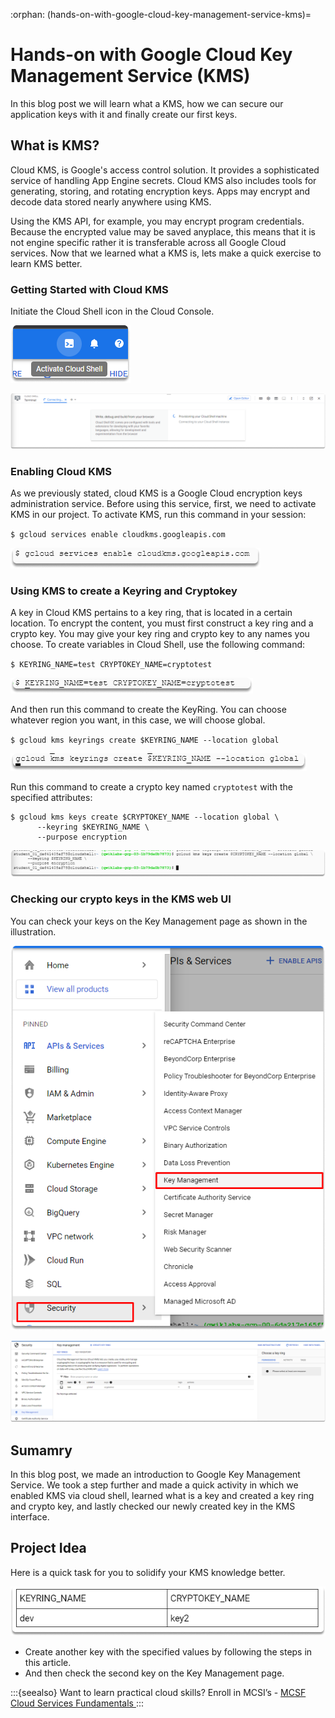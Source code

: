 :orphan:
(hands-on-with-google-cloud-key-management-service-kms)=

# Hands-on with Google Cloud Key Management Service (KMS)

In this blog post we will learn what a KMS, how we can secure our application keys with it and finally create our first keys.

## What is KMS?

Cloud KMS, is Google's access control solution. It provides a sophisticated service of handling App Engine secrets. Cloud KMS also includes tools for generating, storing, and rotating encryption keys. Apps may encrypt and decode data stored nearly anywhere using KMS.

Using the KMS API, for example, you may encrypt program credentials. Because the encrypted value may be saved anyplace, this means that it is not engine specific rather it is transferable across all Google Cloud services.
Now that we learned what a KMS is, lets make a quick exercise to learn KMS better.

### Getting Started with Cloud KMS

Initiate the Cloud Shell icon in the Cloud Console.

![alt img](images/kms-51.png)

![alt img](images/kms-45.png)

### Enabling Cloud KMS

As we previously stated, cloud KMS is a Google Cloud encryption keys administration service. Before using this service, first, we need to activate KMS in our project. To activate KMS, run this command in your session:

`$ gcloud services enable cloudkms.googleapis.com`

![alt img](images/kms-46.png)

### Using KMS to create a Keyring and Cryptokey

A key in Cloud KMS pertains to a key ring, that is located in a certain location. To encrypt the content, you must first construct a key ring and a crypto key. You may give your key ring and crypto key to any names you choose. To create variables in Cloud Shell, use the following command:

`$ KEYRING_NAME=test CRYPTOKEY_NAME=cryptotest`

![alt img](images/kms-47.png)

And then run this command to create the KeyRing. You can choose whatever region you want, in this case, we will choose global.

`$ gcloud kms keyrings create $KEYRING_NAME --location global`

![alt img](images/kms-48.png)

Run this command to create a crypto key named `cryptotest` with the specified attributes:

```
$ gcloud kms keys create $CRYPTOKEY_NAME --location global \
      --keyring $KEYRING_NAME \
      --purpose encryption
```

![alt img](images/kms-49.png)

### Checking our crypto keys in the KMS web UI

You can check your keys on the Key Management page as shown in the illustration.

![alt img](images/kms-44.png)

![alt img](images/kms-50.png)

## Sumamry

In this blog post, we made an introduction to Google Key Management Service. We took a step further and made a quick activity in which we enabled KMS via cloud shell, learned what is a key and created a key ring and crypto key, and lastly checked our newly created key in the KMS interface.

## Project Idea

Here is a quick task for you to solidify your KMS knowledge better.

![alt img](images/kms-52.png)

- Create another key with the specified values by following the steps in this article.
- And then check the second key on the Key Management page.

:::{seealso}
Want to learn practical cloud skills? Enroll in MCSI’s - [MCSF Cloud Services Fundamentals ](https://www.mosse-institute.com/certifications/mcsf-cloud-services-fundamentals.html)
:::

